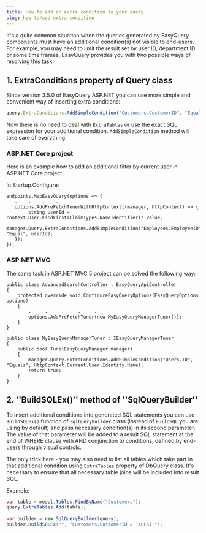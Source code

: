 ```yaml
---
title: How to add an extra condition to your query
slug: how-to/add-extra-condition
---
```



It's a quite common situation when the queries generated by EasyQuery components must have an additional condition(s) not visible to end-users. For example, you may need to limit the result set by user ID, department ID or some time frames. EasyQuery provides you with two possible ways of resolving this task: 

## 1. ExtraConditions property of Query class

Since version 3.5.0 of EasyQuery ASP.NET you can use more simple and convenient way of inserting extra conditions: 

```js
query.ExtraConditions.AddSimpleCondition("Customers.CustomerID", "Equal", "ALFKI");
```

Now there is no need to deal with `ExtraTables` or use the exact SQL expression for your additional condition. `AddSimpleCondition` method will take care of everything. 

### ASP.NET Core project

Here is an example how to add an additional filter by current user in ASP.NET Core project:

In Startup.Configure:

```
endpoints.MapEasyQuery(options => {
   .    .    .    .    .
   options.AddPreFetchTunerWithHttpContext((manager, httpContext) => {
        string userId = context.User.FindFirst(ClaimTypes.NameIdentifier)?.Value;
        manager.Query.ExtraConditions.AddSimpleCondition("Employees.EmployeeID", "Equal", userId);
   });
});
```


### ASP.NET MVC

The same task in ASP.NET MVC 5 project can be solved the following way:

```
public class AdvancedSearchController : EasyQueryApiController
{
    protected override void ConfigureEasyQueryOptions(EasyQueryOptions options)
    {
        .     .     .     .     .
        options.AddPreFetchTuner(new MyEasyQueryManagerTuner());
    }
}

public class MyEasyQueryManagerTuner : IEasyQueryManagerTuner
{
    public bool Tune(EasyQueryManager manager)
    {
        manager.Query.ExtraConditions.AddSimpleCondition("Users.ID", "Equals", HttpContext.Current.User.Identity.Name);
        return true;
    }
}
```



## 2. ''BuildSQLEx()'' method of ''SqlQueryBuilder''

To insert additional conditions into generated SQL statements you can use `BuildSQLEx()` function of `SqlQueryBuilder` class (instead of `BuildSQL` you are using by default) and pass necessary condition(s) in its second parameter. The value of that parameter will be added to a result SQL statement at the end of WHERE clause with AND conjunction to conditions, defined by end-users through visual controls.

The only trick here - you may also need to list all tables which take part in that additional condition using `ExtraTables` property of DbQuery class. It's necessary to ensure that all necessary table joins will be included into result SQL.

Example: 

```csharp
var table = model.Tables.FindByName("Customers");
query.ExtraTables.Add(table);
 
var builder = new SqlQueryBuilder(query);
builder.BuildSQLEx("", "Customers.CustomerID = 'ALFKI'");
```